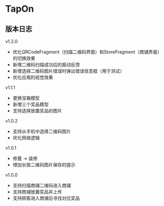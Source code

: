 # TapOn
## 版本日志
v1.2.0
- 优化QRCodeFragment（扫描二维码界面）和StoreFragment（商铺界面）的切换效果
- 新增二维码扫描成功后的振动反馈
- 新增选择二维码图片错误时弹出错误信息框（用于测试）
- 优化应用的视觉效果

v1.1.1

- 更换宝箱模型
- 新增三个奖品模型
- 支持选择放置奖品的图片

v1.0.2

- 支持从手机中选择二维码图片
- 优化网络逻辑


v1.0.1
- 修葺 -> 装修
- 增加长按二维码图片保存的提示


v1.0.0
- 支持扫描商铺二维码进入商铺
- 支持商铺放置奖品并上传
- 支持顾客进入商铺后寻找对应奖品

